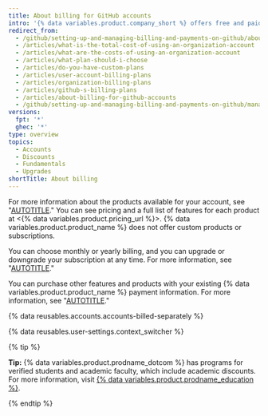 ```yaml
---
title: About billing for GitHub accounts
intro: '{% data variables.product.company_short %} offers free and paid products for every developer or team.'
redirect_from:
  - /github/setting-up-and-managing-billing-and-payments-on-github/about-billing-for-github-accounts
  - /articles/what-is-the-total-cost-of-using-an-organization-account
  - /articles/what-are-the-costs-of-using-an-organization-account
  - /articles/what-plan-should-i-choose
  - /articles/do-you-have-custom-plans
  - /articles/user-account-billing-plans
  - /articles/organization-billing-plans
  - /articles/github-s-billing-plans
  - /articles/about-billing-for-github-accounts
  - /github/setting-up-and-managing-billing-and-payments-on-github/managing-billing-for-your-github-account/about-billing-for-github-accounts
versions:
  fpt: '*'
  ghec: '*'
type: overview
topics:
  - Accounts
  - Discounts
  - Fundamentals
  - Upgrades
shortTitle: About billing
---
```


For more information about the products available for your account, see "[AUTOTITLE](/get-started/learning-about-github/githubs-products)." You can see pricing and a full list of features for each product at <{% data variables.product.pricing_url %}>. {% data variables.product.product_name %} does not offer custom products or subscriptions.  

You can choose monthly or yearly billing, and you can upgrade or downgrade your subscription at any time. For more information, see "[AUTOTITLE](/billing/managing-billing-for-your-github-account)."

You can purchase other features and products with your existing {% data variables.product.product_name %} payment information. For more information, see "[AUTOTITLE](/billing/managing-your-github-billing-settings/about-billing-on-github)."

{% data reusables.accounts.accounts-billed-separately %}

{% data reusables.user-settings.context_switcher %}

{% tip %}

**Tip:** {% data variables.product.prodname_dotcom %} has programs for verified students and academic faculty, which include academic discounts. For more information, visit [{% data variables.product.prodname_education %}](https://education.github.com/).

{% endtip %}
